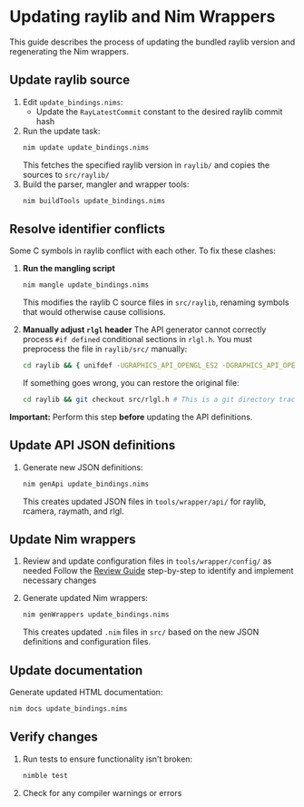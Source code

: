# Updating raylib and Nim Wrappers

This guide describes the process of updating the bundled raylib version and regenerating the Nim wrappers.

## Update raylib source

1. Edit `update_bindings.nims`:
   - Update the `RayLatestCommit` constant to the desired raylib commit hash
2. Run the update task:
   ```bash
   nim update update_bindings.nims
   ```
   This fetches the specified raylib version in `raylib/` and copies the sources to `src/raylib/`
3. Build the parser, mangler and wrapper tools:
   ```bash
   nim buildTools update_bindings.nims
   ```

## Resolve identifier conflicts

Some C symbols in raylib conflict with each other. To fix these clashes:

1. **Run the mangling script**

   ```bash
   nim mangle update_bindings.nims
   ```

   This modifies the raylib C source files in `src/raylib`, renaming symbols that would otherwise cause collisions.

2. **Manually adjust `rlgl` header**
   The API generator cannot correctly process `#if defined` conditional sections in `rlgl.h`. You must preprocess the file in `raylib/src/` manually:

   ```bash
   cd raylib && { unifdef -UGRAPHICS_API_OPENGL_ES2 -DGRAPHICS_API_OPENGL_33 src/rlgl.h > src/rlgl.h.tmp || [ $? -le 1 ]; } && mv -f src/rlgl.h.tmp src/rlgl.h
   ```

   If something goes wrong, you can restore the original file:

   ```bash
   cd raylib && git checkout src/rlgl.h # This is a git directory tracking raysan5/raylib
   ```

**Important:** Perform this step **before** updating the API definitions.

## Update API JSON definitions

1. Generate new JSON definitions:
   ```bash
   nim genApi update_bindings.nims
   ```
   This creates updated JSON files in `tools/wrapper/api/` for raylib, rcamera, raymath, and rlgl.

## Update Nim wrappers

1. Review and update configuration files in `tools/wrapper/config/` as needed
   Follow the [Review Guide](review_guide.md) step-by-step to identify and implement necessary changes

2. Generate updated Nim wrappers:
   ```bash
   nim genWrappers update_bindings.nims
   ```
   This creates updated `.nim` files in `src/` based on the new JSON definitions and configuration files.

## Update documentation

Generate updated HTML documentation:
```bash
nim docs update_bindings.nims
```

## Verify changes

1. Run tests to ensure functionality isn't broken:
   ```bash
   nimble test
   ```
2. Check for any compiler warnings or errors

